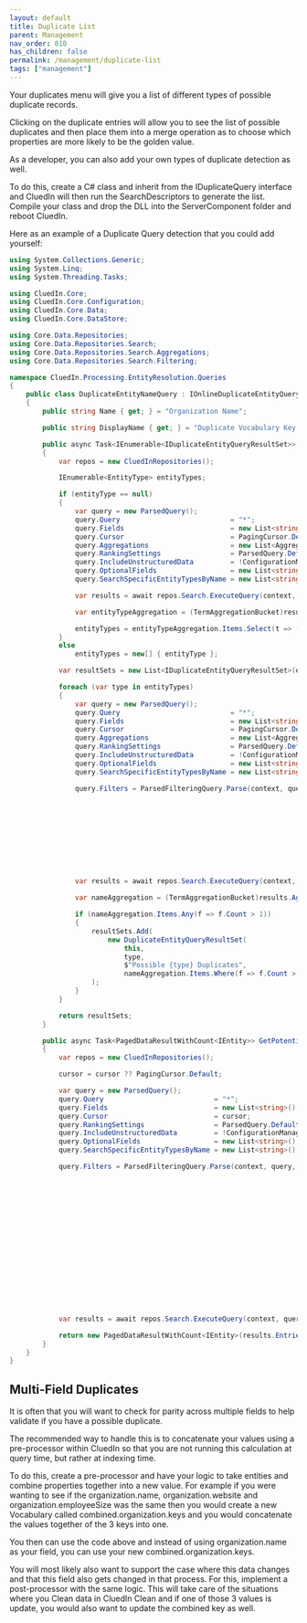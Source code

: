 ```yaml
---
layout: default
title: Duplicate List
parent: Management
nav_order: 010
has_children: false
permalink: /management/duplicate-list
tags: ["management"]
---
```


Your duplicates menu will give you a list of different types of possible duplicate records. 

Clicking on the duplicate entries will allow you to see the list of possible duplicates and then place them into a merge operation as to choose which properties are more likely to be the golden value. 

As a developer, you can also add your own types of duplicate detection as well.

To do this, create a C# class and inherit from the IDuplicateQuery interface and CluedIn will then run the SearchDescriptors to generate the list. Compile your class and drop the DLL into the ServerComponent folder and reboot CluedIn.

Here as an example of a Duplicate Query detection that you could add yourself: 

```csharp
using System.Collections.Generic;
using System.Linq;
using System.Threading.Tasks;

using CluedIn.Core;
using CluedIn.Core.Configuration;
using CluedIn.Core.Data;
using CluedIn.Core.DataStore;

using Core.Data.Repositories;
using Core.Data.Repositories.Search;
using Core.Data.Repositories.Search.Aggregations;
using Core.Data.Repositories.Search.Filtering;

namespace CluedIn.Processing.EntityResolution.Queries
{
    public class DuplicateEntityNameQuery : IOnlineDuplicateEntityQuery
    {
        public string Name { get; } = "Organization Name";

        public string DisplayName { get; } = "Duplicate Vocabulary Key for Organization Names";

        public async Task<IEnumerable<IDuplicateEntityQueryResultSet>> GetPotentialDuplicatesAsync(ExecutionContext context, EntityType entityType = null)
        {
            var repos = new CluedInRepositories();

            IEnumerable<EntityType> entityTypes;

            if (entityType == null)
            {
                var query = new ParsedQuery();
                query.Query                           = "*";
                query.Fields                          = new List<string>() { "entityType" };
                query.Cursor                          = PagingCursor.Default;
                query.Aggregations                    = new List<AggregationQuery>() { new TermAggregationQuery("entityType", 150)};
                query.RankingSettings                 = ParsedQuery.DefaultRanking;
                query.IncludeUnstructuredData         = !ConfigurationManagerEx.AppSettings.GetFlag("Feature.Filters.ShadowEntities", true);
                query.OptionalFields                  = new List<string>();
                query.SearchSpecificEntityTypesByName = new List<string>();

                var results = await repos.Search.ExecuteQuery(context, query);

                var entityTypeAggregation = (TermAggregationBucket)results.Aggregations.First().Value;

                entityTypes = entityTypeAggregation.Items.Select(t => (EntityType)t.Name).ToList();
            }
            else
                entityTypes = new[] { entityType };

            var resultSets = new List<IDuplicateEntityQueryResultSet>(entityTypes.Count());

            foreach (var type in entityTypes)
            {
                var query = new ParsedQuery();
                query.Query                           = "*";
                query.Fields                          = new List<string>() { "properties.organization.name" };
                query.Cursor                          = PagingCursor.Default;
                query.Aggregations                    = new List<AggregationQuery>() { new TermAggregationQuery("properties.organization.name", 150)};
                query.RankingSettings                 = ParsedQuery.DefaultRanking;
                query.IncludeUnstructuredData         = !ConfigurationManagerEx.AppSettings.GetFlag("Feature.Filters.ShadowEntities", true);
                query.OptionalFields                  = new List<string>();
                query.SearchSpecificEntityTypesByName = new List<string>();

                query.Filters = ParsedFilteringQuery.Parse(context, query, null, new[]
                                                                                 {
                                                                                     new FilterQuery()
                                                                                     {
                                                                                         FieldName       = "entityType",
                                                                                         AggregationName = "entityType",
                                                                                         Operator        = DefaultSearchOperator.And,
                                                                                         Value           = type.ToString()
                                                                                     }
                                                                                 });

                var results = await repos.Search.ExecuteQuery(context, query);

                var nameAggregation = (TermAggregationBucket)results.Aggregations.First().Value;

                if (nameAggregation.Items.Any(f => f.Count > 1))
                {
                    resultSets.Add(
                        new DuplicateEntityQueryResultSet(
                            this, 
                            type, 
                            $"Possible {type} Duplicates", 
                            nameAggregation.Items.Where(f => f.Count > 1).Select(f => new DuplicateEntityQueryGrouping(f.Name, f.Name, f.Count)))
                    );
                }
            }

            return resultSets;
        }

        public async Task<PagedDataResultWithCount<IEntity>> GetPotentialDuplicateEntityInstancesAsync(ExecutionContext context, string resultSetKey, string itemGroupingKey, PagingCursor cursor = null)
        {
            var repos = new CluedInRepositories();

            cursor = cursor ?? PagingCursor.Default;

            var query = new ParsedQuery();
            query.Query                           = "*";
            query.Fields                          = new List<string>() { "properties.organization.name" };
            query.Cursor                          = cursor;
            query.RankingSettings                 = ParsedQuery.DefaultRanking;
            query.IncludeUnstructuredData         = !ConfigurationManagerEx.AppSettings.GetFlag("Feature.Filters.ShadowEntities", true);
            query.OptionalFields                  = new List<string>();
            query.SearchSpecificEntityTypesByName = new List<string>();

            query.Filters = ParsedFilteringQuery.Parse(context, query, null, new[]
                                                                             {
                                                                                 new FilterQuery()
                                                                                 {
                                                                                     FieldName       = "entityType",
                                                                                     AggregationName = "entityType",
                                                                                     Operator        = DefaultSearchOperator.And,
                                                                                     Value           = resultSetKey
                                                                                 },
                                                                                 new FilterQuery()
                                                                                 {
                                                                                     FieldName       = "properties.organization.name",
                                                                                     AggregationName = "properties.organization.name",
                                                                                     Operator        = DefaultSearchOperator.And,
                                                                                     Value           = itemGroupingKey
                                                                                 }
                                                                             });

            var results = await repos.Search.ExecuteQuery(context, query);

            return new PagedDataResultWithCount<IEntity>(results.Entries.Select(e => e.Entity), results.TotalResults, ((cursor.Page + 1) * cursor.PageSize) < results.TotalResults ? results.NextCursor : null);
        }
    }
}
```

## Multi-Field Duplicates

It is often that you will want to check for parity across multiple fields to help validate if you have a possible duplicate.

The recommended way to handle this is to concatenate your values using a pre-processor within CluedIn so that you are not running this calculation at query time, but rather at indexing time. 

To do this, create a pre-processor and have your logic to take entities and combine properties together into a new value. For example if you were wanting to see if the organization.name, organization.website and organization.employeeSize was the same then you would create a new Vocabulary called combined.organization.keys and you would concatenate the values together of the 3 keys into one. 

You then can use the code above and instead of using organization.name as your field, you can use your new combined.organization.keys. 

You will most likely also want to support the case where this data changes and that this field also gets changed in that process. For this, implement a post-processor with the same logic. This will take care of the situations where you Clean data in CluedIn Clean and if one of those 3 values is update, you would also want to update the combined key as well.  